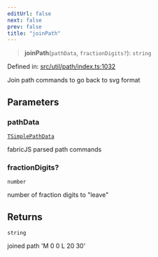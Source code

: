 ```yaml
---
editUrl: false
next: false
prev: false
title: "joinPath"
---
```


> **joinPath**(`pathData`, `fractionDigits?`): `string`

Defined in: [src/util/path/index.ts:1032](https://github.com/fabricjs/fabric.js/blob/9a792f4b7b8031f02ec7ea4ce8c99f810e45cfec/src/util/path/index.ts#L1032)

Join path commands to go back to svg format

## Parameters

### pathData

[`TSimplePathData`](/api/type-aliases/tsimplepathdata/)

fabricJS parsed path commands

### fractionDigits?

`number`

number of fraction digits to "leave"

## Returns

`string`

joined path 'M 0 0 L 20 30'
